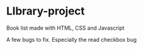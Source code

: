 # LIbrary-project

Book list made with HTML, CSS and Javascript

A few bugs to fix. Especially the read checkbox bug
